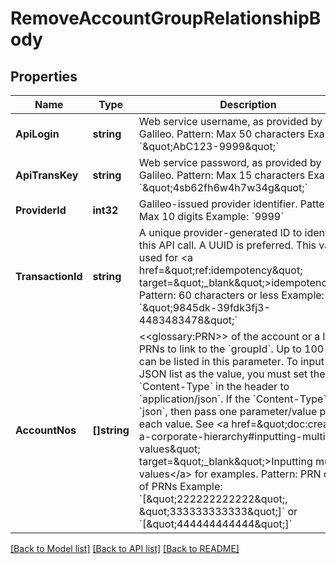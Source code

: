 # RemoveAccountGroupRelationshipBody

## Properties
Name | Type | Description | Notes
------------ | ------------- | ------------- | -------------
**ApiLogin** | **string** | Web service username, as provided by Galileo. Pattern: Max 50 characters Example: &#x60;\&quot;AbC123-9999\&quot;&#x60; | [default to AbC123-9999]
**ApiTransKey** | **string** | Web service password, as provided by Galileo. Pattern: Max 15 characters Example: &#x60;\&quot;4sb62fh6w4h7w34g\&quot;&#x60; | [default to 4sb62fh6w4h7w34g]
**ProviderId** | **int32** | Galileo-issued provider identifier. Pattern: Max 10 digits Example: &#x60;9999&#x60; | [default to 9999]
**TransactionId** | **string** | A unique provider-generated ID to identify this API call. A UUID is preferred. This value is used for &lt;a href&#x3D;\&quot;ref:idempotency\&quot; target&#x3D;\&quot;_blank\&quot;&gt;idempotency&lt;/a&gt;. Pattern: 60 characters or less Example: &#x60;\&quot;9845dk-39fdk3fj3-4483483478\&quot;&#x60; | [default to 123e4567-e89b-12d3-a456-426614174000]
**AccountNos** | **[]string** | &lt;&lt;glossary:PRN&gt;&gt; of the account or a list of PRNs to link to the &#x60;groupId&#x60;. Up to 100 PRNs can be listed in this parameter. To input a JSON list as the value, you must set the &#x60;Content-Type&#x60; in the header to &#x60;application/json&#x60;. If the &#x60;Content-Type&#x60; is not &#x60;json&#x60;, then pass one parameter/value pair for each value. See &lt;a href&#x3D;\&quot;doc:creating-a-corporate-hierarchy#inputting-multiple-values\&quot; target&#x3D;\&quot;_blank\&quot;&gt;Inputting multiple values&lt;/a&gt; for examples. Pattern: PRN or list of PRNs  Example: &#x60;[\&quot;222222222222\&quot;, \&quot;333333333333\&quot;]&#x60; or &#x60;[\&quot;444444444444\&quot;]&#x60; | [default to ["222222222222","333333333333"]]

[[Back to Model list]](../README.md#documentation-for-models) [[Back to API list]](../README.md#documentation-for-api-endpoints) [[Back to README]](../README.md)

